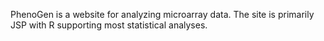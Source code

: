 PhenoGen is a website for analyzing microarray data.  The site is primarily JSP with R supporting most statistical analyses.
